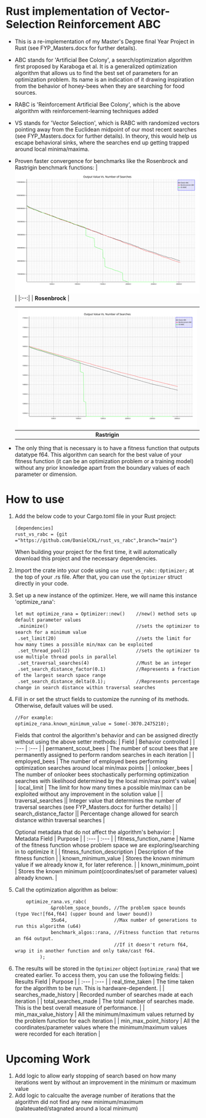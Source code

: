 # Rust implementation of Vector-Selection Reinforcement ABC 

- This is a re-implementation of my Master's Degree final Year Project in Rust (see FYP_Masters.docx for further details).

- ABC stands for 'Artificial Bee Colony', a search/optimization algorithm first proposed by Karaboga et al. It is a generalized optimization algorithm that allows us to find the best set of parameters for an optimization problem. Its name is an indication of it drawing inspiration from the behavior of honey-bees when they are searching for food sources.

- RABC is 'Reinforcement Artificial Bee Colony', which is the above algorithm with reinforcement-learning techniques added

- VS stands for 'Vector Selection', which is RABC with randomized vectors pointing away from the Euclidean midpoint of our most recent searches (see FYP_Masters.docx for further details). In theory, this would help us escape behavioral sinks, where the searches end up getting trapped around local minima/maxima.

- Proven faster convergence for benchmarks like the Rosenbrock and Rastrigin benchmark functions:
  | ![Rosenbrock!](results/rosenbrock_results.svg) |
  |:--:| 
  | **Rosenbrock** |

  | ![Rastrigin!](results/rastrigin_results.svg) |
  |:--:| 
  | **Rastrigin** |

- The only thing that is necessary is to have a fitness function that outputs datatype f64. This algorithm can search for the best value of your fitness function (it can be an optimization problem or a training model) without any prior knowledge apart from the boundary values of each parameter or dimension.

# How to use
1. Add the below code to your Cargo.toml file in your Rust project:

       [dependencies]
       rust_vs_rabc = {git ="https://github.com/DanielCKL/rust_vs_rabc",branch="main"}

   When building your project for the first time, it will automatically download this project and the necessary dependencies.
3. Import the crate into your code using `use rust_vs_rabc::Optimizer;` at the top of your .rs file. After that, you can use the `Optimizer` struct directly in your code.
4. Set up a new instance of the optimizer. Here, we will name this instance 'optimize_rana':
   
       let mut optimize_rana = Optimizer::new()    //new() method sets up default parameter values
        .minimize()                                //sets the optimizer to search for a minimum value
        .set_limit(20)                             //sets the limit for how many times a possible min/max can be exploited
        .set_thread_pool(2)                        //sets the optimizer to use multiple thread pools in parallel
        .set_traversal_searches(4)                 //Must be an integer 
        .set_search_distance_factor(0.1)           //Represents a fraction of the largest search space range
        .set_search_distance_delta(0.1);           //Represents percentage change in search distance within traversal searches
   
5. Fill in or set the struct fields to customize the running of its methods. Otherwise, default values will be used.
  
       //For example:
       optimize_rana.known_minimum_value = Some(-3070.2475210);
   
   Fields that control the algorithm's behavior and can be assigned directly without using the above setter methods:
   | Field | Behavior controlled |
   | :--- | :--- |
   | permanent_scout_bees | The number of scout bees that are permanently assigned to perform random searches in each iteration |
   | employed_bees | The number of employed bees performing optimization searches around local min/max points |
   | onlooker_bees | The number of onlooker bees stochastically performing optimization searches with likelihood determined by the local min/max point's value|
   | local_limit | The limit for how many times a possible min/max can be exploited without any improvement in the solution value |
   | traversal_searches || Integer value that determines the number of traversal searches (see FYP_Masters.docx for further details) |
   |  search_distance_factor || Percentage change allowed for search distance within traversal searches |
   
   Optional metadata that do not affect the algorithm's behavior:
   | Metadata Field | Purpose |
   | :--- | :--- |
   | fitness_function_name | Name of the fitness function whose problem space we are exploring/searching in to optimize it |
   | fitness_function_description | Description of the fitness function |
   | known_minimum_value | Stores the known minimum value if we already know it, for later reference. |
   | known_minimum_point | Stores the known minimum point(coordinates/set of parameter values) already known. |
   
7. Call the optimization algorithm as below:

           optimize_rana.vs_rabc(
                    &problem_space_bounds, //The problem space bounds (type Vec![f64,f64] (upper bound and lower bound))
                    35u64,                 //Max number of generations to run this algorithm (u64)
                    benchmark_algos::rana, //Fitness function that returns an f64 output.
                                           //If it doesn't return f64, wrap it in another function and only take/cast f64.
                );
   
9. The results will be stored in the `Optimizer` object (`optimize_rana`) that we created earlier. To access them, you can use the following fields:
   | Results Field | Purpose |
   | :--- | :--- |
   | real_time_taken | The time taken for the algorithm to be run. This is hardware-dependent. |
   | searches_made_history | Recorded number of searches made at each iteration |
   | total_searches_made |  The total number of searches made. This is the best overall measure of performance. |
   | min_max_value_history | All the minimum/maximum values returned by the problem function for each iteration |
   | min_max_point_history | All the coordinates/parameter values where the minimum/maximum values were recorded for each iteration |

# Upcoming Work
1. Add logic to allow early stopping of search based on how many iterations went by without an improvement in the minimum or maximum value
2. Add logic to calcualte the average number of iterations that the algorithm did not find any new minimum/maximum (palateuated/stagnated around a local minimum)
